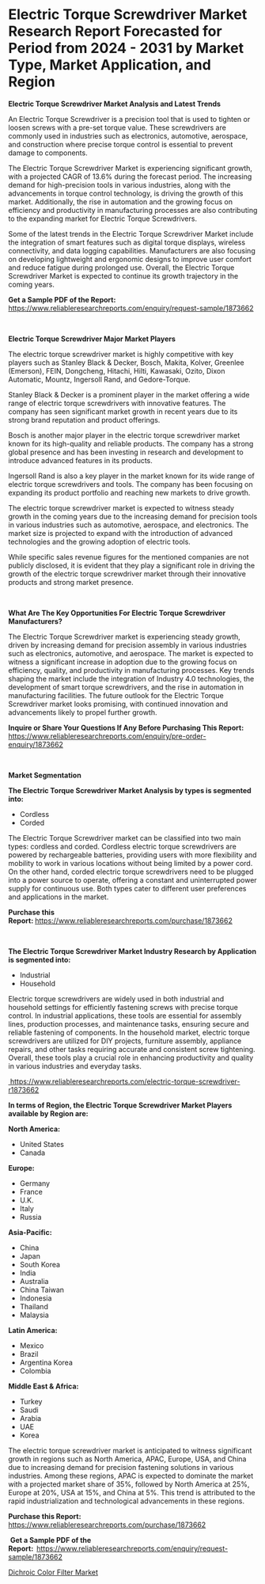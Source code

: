 <p><h1>Electric Torque Screwdriver Market Research Report Forecasted for Period from 2024 -  2031 by Market Type, Market Application, and Region</h1></p><p><strong>Electric Torque Screwdriver Market Analysis and Latest Trends</strong></p>
<p><p>An Electric Torque Screwdriver is a precision tool that is used to tighten or loosen screws with a pre-set torque value. These screwdrivers are commonly used in industries such as electronics, automotive, aerospace, and construction where precise torque control is essential to prevent damage to components.</p><p>The Electric Torque Screwdriver Market is experiencing significant growth, with a projected CAGR of 13.6% during the forecast period. The increasing demand for high-precision tools in various industries, along with the advancements in torque control technology, is driving the growth of this market. Additionally, the rise in automation and the growing focus on efficiency and productivity in manufacturing processes are also contributing to the expanding market for Electric Torque Screwdrivers.</p><p>Some of the latest trends in the Electric Torque Screwdriver Market include the integration of smart features such as digital torque displays, wireless connectivity, and data logging capabilities. Manufacturers are also focusing on developing lightweight and ergonomic designs to improve user comfort and reduce fatigue during prolonged use. Overall, the Electric Torque Screwdriver Market is expected to continue its growth trajectory in the coming years.</p></p>
<p><strong>Get a Sample PDF of the Report:&nbsp;</strong> <a href="https://www.reliableresearchreports.com/enquiry/request-sample/1873662">https://www.reliableresearchreports.com/enquiry/request-sample/1873662</a></p>
<p>&nbsp;</p>
<p><strong>Electric Torque Screwdriver Major Market Players</strong></p>
<p><p>The electric torque screwdriver market is highly competitive with key players such as Stanley Black & Decker, Bosch, Makita, Kolver, Greenlee (Emerson), FEIN, Dongcheng, Hitachi, Hilti, Kawasaki, Ozito, Dixon Automatic, Mountz, Ingersoll Rand, and Gedore-Torque.</p><p>Stanley Black & Decker is a prominent player in the market offering a wide range of electric torque screwdrivers with innovative features. The company has seen significant market growth in recent years due to its strong brand reputation and product offerings.</p><p>Bosch is another major player in the electric torque screwdriver market known for its high-quality and reliable products. The company has a strong global presence and has been investing in research and development to introduce advanced features in its products.</p><p>Ingersoll Rand is also a key player in the market known for its wide range of electric torque screwdrivers and tools. The company has been focusing on expanding its product portfolio and reaching new markets to drive growth.</p><p>The electric torque screwdriver market is expected to witness steady growth in the coming years due to the increasing demand for precision tools in various industries such as automotive, aerospace, and electronics. The market size is projected to expand with the introduction of advanced technologies and the growing adoption of electric tools.</p><p>While specific sales revenue figures for the mentioned companies are not publicly disclosed, it is evident that they play a significant role in driving the growth of the electric torque screwdriver market through their innovative products and strong market presence.</p></p>
<p>&nbsp;</p>
<p><strong>What Are The Key Opportunities For Electric Torque Screwdriver Manufacturers?</strong></p>
<p><p>The Electric Torque Screwdriver market is experiencing steady growth, driven by increasing demand for precision assembly in various industries such as electronics, automotive, and aerospace. The market is expected to witness a significant increase in adoption due to the growing focus on efficiency, quality, and productivity in manufacturing processes. Key trends shaping the market include the integration of Industry 4.0 technologies, the development of smart torque screwdrivers, and the rise in automation in manufacturing facilities. The future outlook for the Electric Torque Screwdriver market looks promising, with continued innovation and advancements likely to propel further growth.</p></p>
<p><strong>Inquire or Share Your Questions If Any Before Purchasing This Report:</strong> <a href="https://www.reliableresearchreports.com/enquiry/pre-order-enquiry/1873662">https://www.reliableresearchreports.com/enquiry/pre-order-enquiry/1873662</a></p>
<p>&nbsp;</p>
<p><strong>Market Segmentation</strong></p>
<p><strong>The Electric Torque Screwdriver Market Analysis by types is segmented into:</strong></p>
<p><ul><li>Cordless</li><li>Corded</li></ul></p>
<p><p>The Electric Torque Screwdriver market can be classified into two main types: cordless and corded. Cordless electric torque screwdrivers are powered by rechargeable batteries, providing users with more flexibility and mobility to work in various locations without being limited by a power cord. On the other hand, corded electric torque screwdrivers need to be plugged into a power source to operate, offering a constant and uninterrupted power supply for continuous use. Both types cater to different user preferences and applications in the market.</p></p>
<p><strong>Purchase this Report:&nbsp;</strong><a href="https://www.reliableresearchreports.com/purchase/1873662">https://www.reliableresearchreports.com/purchase/1873662</a></p>
<p>&nbsp;</p>
<p><strong>The Electric Torque Screwdriver Market Industry Research by Application is segmented into:</strong></p>
<p><ul><li>Industrial</li><li>Household</li></ul></p>
<p><p>Electric torque screwdrivers are widely used in both industrial and household settings for efficiently fastening screws with precise torque control. In industrial applications, these tools are essential for assembly lines, production processes, and maintenance tasks, ensuring secure and reliable fastening of components. In the household market, electric torque screwdrivers are utilized for DIY projects, furniture assembly, appliance repairs, and other tasks requiring accurate and consistent screw tightening. Overall, these tools play a crucial role in enhancing productivity and quality in various industries and everyday tasks.</p></p>
<p><a href="https://www.reliableresearchreports.com/electric-torque-screwdriver-r1873662">&nbsp;https://www.reliableresearchreports.com/electric-torque-screwdriver-r1873662</a></p>
<p><strong>In terms of Region, the Electric Torque Screwdriver Market Players available by Region are:</strong></p>
<p>
    <p> <strong> North America: </strong>
        <ul>
            <li>United States</li>
            <li>Canada</li>
        </ul>
        </p> 
    <p> <strong> Europe: </strong>
        <ul>
            <li>Germany</li>
            <li>France</li>
            <li>U.K.</li>
            <li>Italy</li>
            <li>Russia</li>
        </ul>
        </p> 
    <p> <strong> Asia-Pacific: </strong>
        <ul>
            <li>China</li>
            <li>Japan</li>
            <li>South Korea</li>
            <li>India</li>
            <li>Australia</li>
            <li>China Taiwan</li>
            <li>Indonesia</li>
            <li>Thailand</li>
            <li>Malaysia</li>
        </ul>
        </p> 
    <p> <strong> Latin America: </strong>
        <ul>
            <li>Mexico</li>
            <li>Brazil</li>
            <li>Argentina Korea</li>
            <li>Colombia</li>
        </ul>
        </p> 
    <p> <strong> Middle East & Africa: </strong>
        <ul>
            <li>Turkey</li>
            <li>Saudi</li>
            <li>Arabia</li>
            <li>UAE</li>
            <li>Korea</li>
        </ul>
    </p>
    </p>
<p><p>The electric torque screwdriver market is anticipated to witness significant growth in regions such as North America, APAC, Europe, USA, and China due to increasing demand for precision fastening solutions in various industries. Among these regions, APAC is expected to dominate the market with a projected market share of 35%, followed by North America at 25%, Europe at 20%, USA at 15%, and China at 5%. This trend is attributed to the rapid industrialization and technological advancements in these regions.</p></p>
<p><strong>Purchase this Report: </strong><a href="https://www.reliableresearchreports.com/purchase/1873662">https://www.reliableresearchreports.com/purchase/1873662</a></p>
<p>&nbsp;<strong>Get a Sample PDF of the Report:&nbsp;&nbsp;</strong><a href="https://www.reliableresearchreports.com/enquiry/request-sample/1873662">https://www.reliableresearchreports.com/enquiry/request-sample/1873662</a></p>
<p><strong></strong></p>
<p><p><a href="https://github.com/vimar16th/Market-Research-Report-List-5/blob/main/dichroic-color-filter-market.md">Dichroic Color Filter Market</a></p></p>